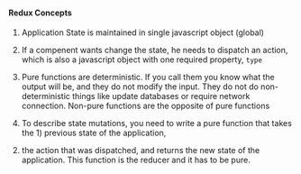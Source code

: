 #### Redux Concepts

1. Application State is maintained in single javascript object (global)

1. If a compenent wants change the state, he needs to dispatch an action, which is 
also a javascript object with one required property, `type`

1. Pure functions are deterministic. If you call them you know what the output will be, and they do 
not modify the input. They do not do non-deterministic things like update databases or require network connection.
Non-pure functions are the opposite of pure functions

1. To describe state mutations, you need to write a pure function that takes the 1) previous state of the application, 
2) the action that was dispatched, and returns the new state of the application. This function is the reducer and it has to
be pure.